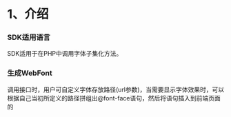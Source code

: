 # 1、介绍

### SDK适用语言
SDK适用于在PHP中调用字体子集化方法。

### 生成WebFont
调用接口时，用户可自定义字体存放路径(url参数)，当需要显示字体效果时，可以根据自己当初所定义的路径拼组出@font-face语句，然后将语句插入到前端页面的<style>标签中，即可使内容显示出WebFont效果。

### @font-face语句拼组
@font-face语句拼组格式如下：
```css
@font-face
{
    font-family: '{fontfamilyname}';
    src:url(https://cdn.webfont.com/webfonts/custompath/{UserKey}/{Url}.gif);
    src:url(https://cdn.webfont.com/webfonts/custompath/{UserKey}/{Url}.gif#iefix) format('embedded-opentype'),
    url(https://cdn.webfont.com/webfonts/custompath/{UserKey}/{Url}.png) format('woff2'),
    url(https://cdn.webfont.com/webfonts/custompath/{UserKey}/{Url}.bmp) format('woff'),
    url(https://cdn.webfont.com/webfonts/custompath/{UserKey}/{Url}.jpg) format('truetype');
}

/* 
{fontfamilyname}是由用户自定义的；它就是WebFont所创建的字体的名字，当某个标签要引用这个WebFont时，font-family必须与它一致；同一页面，不能重复创建相同的{fontfamilyname}。

{UserKey}是服务器为每个用户专门开僻的存储空间的名字，UserKey可以从用户后台获取。

{Url}即是调用接口时所提交的参数(url)。
*/
```
例如：
```css
@font-face
{
    font-family: 'NotoSansCJKsc-light';
    src:url(https://cdn.webfont.com/webfonts/custompath/89B7CC9B4E975C85/page15.gif);
    src:url(https://cdn.webfont.com/webfonts/custompath/89B7CC9B4E975C85/page15.gif#iefix) format('embedded-opentype'),
    url(https://cdn.webfont.com/webfonts/custompath/89B7CC9B4E975C85/page15.png) format('woff2'),
    url(https://cdn.webfont.com/webfonts/custompath/89B7CC9B4E975C85/page15.bmp) format('woff'),
    url(https://cdn.webfont.com/webfonts/custompath/89B7CC9B4E975C85/page15.jpg) format('truetype');
}
```


# 2、下载/部署


1.PHP 5.2及以上版本
2.[下载SDK](https://github.com/youziku/youziku-sdk-php/raw/master/sdk/youziku.php.sdk.zip "PHP") 


# 3、引用

1.requir_once 'lib/YouzikuServiceClient.php';

# 4、Sample
## 1.初始化YouzikuServiceClient实例,在全局配置一遍即可
```php
$youzikuClient=new YouzikuServiceClient("xxxxxx");//xxxxxx为用户的apikey
```

## 2.调用接口

### 2.1.自定义模式：CreateBatchWebFont()


``` php
$cusParams[0]=array("accessKey"=>"xxx","content"=>"有字库，让中文跃上云端！","url" => "youziku/test-1");
$cusParams[1]=array("accessKey"=>"xxx","content"=>"有字库，让前端掌控字体！","url" => "youziku/test-2");

$response =  $youzikuClient->GetCustomPathBatchWebFont($cusParams);
```




### 2.2 返回语句模式：GetBatchFontFace()


``` php
$params[0]=array("accessKey"=>"xxx","content"=>"有字库，让中文跃上云端！","tag"=>"#id1,.class1","useRanFontFamily"=>"false");
$params[1]=array("accessKey"=>"xxx","content"=>"有字库，让前端掌控字体！","tag"=>"h1,div","useRanFontFamily"=>"false");

$response = $youzikuClient->GetBatchFontFace($params);
```
